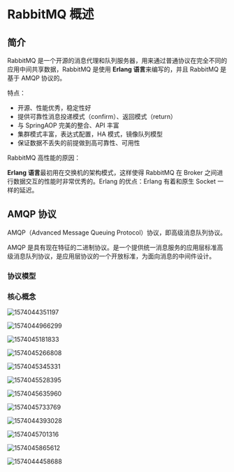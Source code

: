 # RabbitMQ 概述

## 简介

RabbitMQ 是一个开源的消息代理和队列服务器，用来通过普通协议在完全不同的应用中间共享数据，RabbitMQ 是使用 **Erlang 语言**来编写的，并且 RabbitMQ 是基于 AMQP 协议的。

特点：

- 开源、性能优秀，稳定性好
- 提供可靠性消息投递模式（confirm）、返回模式（return）
- 与 SpringAOP 完美的整合、API 丰富
- 集群模式丰富，表达式配置，HA 模式，镜像队列模型
- 保证数据不丢失的前提做到高可靠性、可用性

RabbitMQ 高性能的原因：

**Erlang 语言**最初用在交换机的架构模式，这样使得 RabbitMQ 在 Broker 之间进行数据交互的性能时非常优秀的。Erlang 的优点：Erlang 有着和原生 Socket 一样的延迟。

## AMQP 协议

AMQP（Advanced Message Queuing Protocol）协议，即高级消息队列协议。

AMQP 是具有现在特征的二进制协议。是一个提供统一消息服务的应用层标准高级消息队列协议，是应用层协议的一个开放标准，为面向消息的中间件设计。

### 协议模型



### 核心概念





![1574044351197](C:\Users\DHA\AppData\Roaming\Typora\typora-user-images\1574044351197.png)





![1574044966299](C:\Users\DHA\AppData\Roaming\Typora\typora-user-images\1574044966299.png)





![1574045181833](C:\Users\DHA\AppData\Roaming\Typora\typora-user-images\1574045181833.png)



![1574045266808](C:\Users\DHA\AppData\Roaming\Typora\typora-user-images\1574045266808.png)

![1574045345331](C:\Users\DHA\AppData\Roaming\Typora\typora-user-images\1574045345331.png)

![1574045528395](C:\Users\DHA\AppData\Roaming\Typora\typora-user-images\1574045528395.png)

![1574045635960](C:\Users\DHA\AppData\Roaming\Typora\typora-user-images\1574045635960.png)



![1574045733769](C:\Users\DHA\AppData\Roaming\Typora\typora-user-images\1574045733769.png)



![1574044393028](C:\Users\DHA\AppData\Roaming\Typora\typora-user-images\1574044393028.png)

![1574045701316](C:\Users\DHA\AppData\Roaming\Typora\typora-user-images\1574045701316.png)



![1574045865612](C:\Users\DHA\AppData\Roaming\Typora\typora-user-images\1574045865612.png)



![1574044458688](C:\Users\DHA\AppData\Roaming\Typora\typora-user-images\1574044458688.png)

